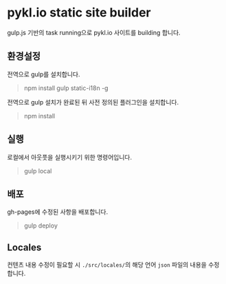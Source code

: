# pykl.io static site builder  

gulp.js 기반의 task running으로 pykl.io 사이트를 building 합니다.  




## 환경설정  

전역으로 gulp를 설치합니다.  
> npm install gulp static-i18n -g  

전역으로 gulp 설치가 완료된 뒤 사전 정의된 플러그인을 설치합니다.  
> npm install  



## 실행  
로컬에서 아웃풋을 실행시키기 위한 명령어입니다.  
> gulp local  



## 배포  

gh-pages에 수정된 사항을 배포합니다.  
> gulp deploy  


## Locales  

컨텐츠 내용 수정이 필요할 시 `./src/locales/`의 해당 언어 `json` 파일의 내용을 수정합니다.  
